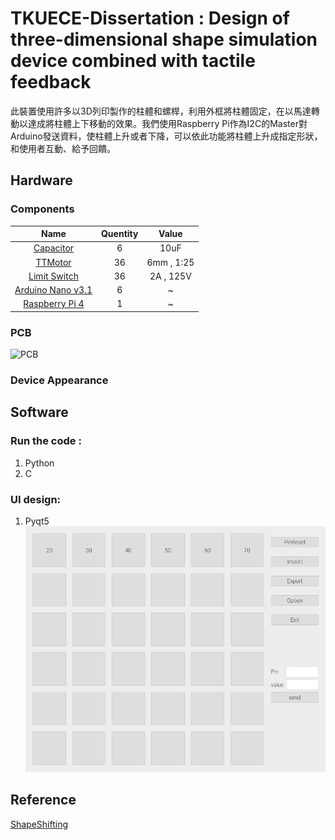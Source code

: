 # TKUECE-Dissertation : Design of three-dimensional shape simulation device combined with tactile feedback

此裝置使用許多以3D列印製作的柱體和螺桿，利用外框將柱體固定，在以馬達轉動以達成將柱體上下移動的效果。我們使用Raspberry Pi作為I2C的Master對Arduino發送資料，使柱體上升或者下降，可以依此功能將柱體上升成指定形狀，和使用者互動、給予回饋。

## Hardware

### Components

|Name|Quentity|Value|
|:---:|:----:|:----:|
|[Capacitor](https://reurl.cc/OqekoD)|6|10uF|
|[TTMotor](https://reurl.cc/EzaZDv)|36|6mm , 1:25|
|[Limit Switch](https://reurl.cc/v18gXe)|36|2A , 125V|
|[Arduino Nano v3.1](https://reurl.cc/Xk9l90)|6|~|
|[Raspberry Pi 4](https://reurl.cc/GrlbRG)|1|~|

### PCB
![PCB](C:\Users\USER\Desktop\Repository\TKUECE-Dissertation\hardware\PCB\Image\PCB_Image.jpg)

### Device Appearance

## Software

### Run the code :

1. Python
2. C

### UI design:

1. Pyqt5
![](software\Pyqt5\Image\Pyqt.png)

## Reference
[ShapeShifting](http://shape.stanford.edu/research/shapeShift/)